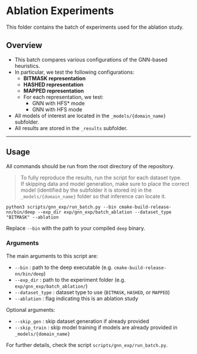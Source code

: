 # Ablation Experiments

This folder contains the batch of experiments used for the ablation study.

## Overview

-   This batch compares various configurations of the GNN-based heuristics.
-   In particular, we test the following configurations:
    -   **BITMASK representation**
    -   **HASHED representation**
    -   **MAPPED representation**
    -   For each representation, we test:
        -   GNN with HFS* mode
        -   GNN with HFS mode
-   All models of interest are located in the `_models/{domain_name}` subfolder.
-   All results are stored in the `_results` subfolder.

------------------------------------------------------------------------

## Usage

All commands should be run from the root directory of the repository.

> To fully reproduce the results, run the script for each dataset type.  
> If skipping data and model generation, make sure to place the correct model (identified by the subfolder it is stored in) in the `_models/{domain_name}` folder so that inference can locate it.

```console
python3 scripts/gnn_exp/run_batch.py --bin cmake-build-release-nn/bin/deep --exp_dir exp/gnn_exp/batch_ablation --dataset_type "BITMASK" --ablation
```

Replace `--bin` with the path to your compiled `deep` binary.

### Arguments

The main arguments to this script are:

- `--bin` : path to the deep executable (e.g. `cmake-build-release-nn/bin/deep`)
- `--exp_dir` : path to the experiment folder (e.g. `exp/gnn_exp/batch_ablation/`)
- `--dataset_type` : dataset type to use (`BITMASK`, `HASHED`, or `MAPPED`)
- `--ablation` : flag indicating this is an ablation study

Optional arguments:

- `--skip_gen` : skip dataset generation if already provided
- `--skip_train` : skip model training if models are already provided in `_models/{domain_name}`

For further details, check the script `scripts/gnn_exp/run_batch.py`.